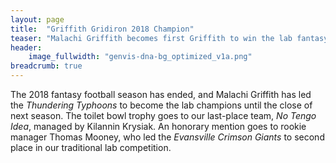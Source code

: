 ```yaml
---
layout: page
title:  "Griffith Gridiron 2018 Champion"
teaser: "Malachi Griffith becomes first Griffith to win the lab fantasy football championship"
header:
    image_fullwidth: "genvis-dna-bg_optimized_v1a.png"
breadcrumb: true
---
```

The 2018 fantasy football season has ended, and Malachi Griffith has led the _Thundering Typhoons_ to become
the lab champions until the close of next season. The toilet bowl trophy goes to our last-place 
team, _No Tengo Idea_, managed by Kilannin Krysiak. An honorary mention goes to rookie manager Thomas Mooney, who led
the _Evansville Crimson Giants_ to second place in our traditional lab competition.
